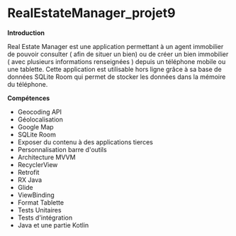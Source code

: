# RealEstateManager_projet9

**Introduction**

Real Estate Manager est une application permettant à un agent immobilier de pouvoir consulter ( afin de situer un bien) ou de créer un bien immobilier ( avec plusieurs informations renseignées ) depuis un téléphone mobile ou une tablette. 
Cette application est utilisable hors ligne grâce à sa base de données SQLite Room qui permet de stocker les données dans la mémoire du téléphone.

**Compétences**

- Geocoding API
- Géolocalisation
- Google Map
- SQLite Room
- Exposer du contenu à des applications tierces
- Personnalisation barre d'outils
- Architecture MVVM
- RecyclerView
- Retrofit
- RX Java
- Glide
- ViewBinding
- Format Tablette
- Tests Unitaires
- Tests d'intégration
- Java et une partie Kotlin
